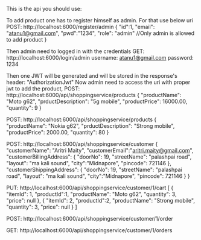 This is the api you should use:

To add product one has to register himself as admin. For that use below uri
POST: http://localhost:6000/register/admin
{
    "id":1,
    "email": "atanu1@gmail.com",
    "pwd":"1234",
    "role": "admin" //Only admin is allowed to add product
}

Then admin need to logged in with the credentials
GET: http://localhost:6000/login/admin
username: atanu1@gmail.com
password: 1234

Then one JWT will be generated and will be stored in the response's header: "AuthorizationJwt"
Now admin need to access the uri with proper jwt to add the product,
POST: http://localhost:6000/api/shoppingservice/products
{
   "productName": "Moto g62",
   "prductDescription": "5g mobile",
   "productPrice": 16000.00,
   "quantity": 9
}

POST: http://localhost:6000/api/shoppingservice/products
{
   "productName": "Nokia g62",
   "prductDescription": "Strong mobile",
   "productPrice": 2000.00,
   "quantity": 80
}

POST: http://localhost:6000/api/shoppingservice/customer
{
  "customerName": "Aritri Maity",
  "customerEmail":"aritri.maity@gmail.com",
  "customerBillingAddress": {
    "doorNo": 19,
    "streetName": "palashpai road",
    "layout": "ma kali sound",
    "city":"Midnapore",
    "pincode": 721146
  },
    "customerShippingAddress": {
    "doorNo": 19,
    "streetName": "palashpai road",
    "layout": "ma kali sound",
    "city":"Midnapore",
    "pincode": 721146
  }
}

PUT: http://localhost:6000/api/shoppingservice/customer/1/cart
[
    {
        "itemId": 1,
        "productId":1,
        "productName": "Moto g62",
        "quantity": 3,
        "price": null
    },
     {
        "itemId": 2,
        "productId":2,
        "productName": "Strong mobile",
        "quantity": 3,
        "price": null
    }
]

POST: http://localhost:6000/api/shoppingservice/customer/1/order

GET: http://localhost:6000/api/shoppingservice/customer/1/orders

